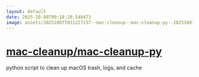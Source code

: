 ```yaml
---
layout: default
date: 2025-10-08T00:18:20.548473
image: assets/20251007T031227237--mac-cleanup--mac-cleanup-py--20251007T032256015--cropped.png
---
```


# [mac-cleanup/mac-cleanup-py](https://github.com/mac-cleanup/mac-cleanup-py)

python script to clean up macOS trash, logs, and cache
